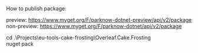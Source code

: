 ﻿How to publish package:


preview: https://www.myget.org/F/parknow-dotnet-preview/api/v2/package
non-preview: https://www.myget.org/F/parknow-dotnet/api/v2/package

cd .\Projects\eu-tools-cake-frosting\Overleaf.Cake.Frosting\
nuget pack